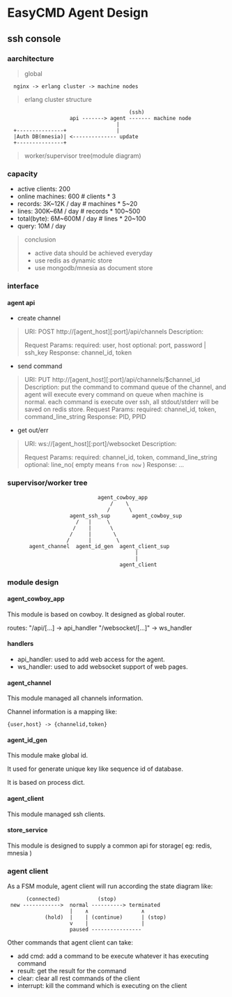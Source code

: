 # EasyCMD Agent Design

## ssh console

### aarchitecture

> global

      nginx -> erlang cluster -> machine nodes

> erlang cluster structure


                                           (ssh)
                        api -------> agent ------- machine node
                                       |
      +---------------+                |
      |Auth DB(mnesia)| <-------------- update
      +---------------+

> worker/supervisor tree(module diagram)


### capacity
* active clients:     200                  
* online machines:    600              # clients  * 3
* records:            3K~12K   / day   # machines * 5~20
* lines:              300K~6M  / day   # records  * 100~500
* total(byte):        6M~600M  / day   # lines    * 20~100
* query:              10M      / day

> conclusion
> * active data should be achieved everyday
> * use redis as dynamic store
> * use mongodb/mnesia as document store

### interface

#### agent api

* create channel
> URI:
>   POST http://[agent\_host][:port]/api/channels
> Description:
>   
> Request Params: 
>   required: user, host
>   optional: port, password | ssh\_key
> Response:
>   channel\_id, token

* send command
> URI:
>   PUT http://[agent\_host][:port]/api/channels/$channel\_id
> Description:
>   put the command to command queue of the channel, and agent
> will execute every command on queue when machine is normal.
>   each command is execute over ssh, all stdout/stderr will be
> saved on redis store.
> Request Params:
>   required: channel\_id, token, command\_line\_string
> Response:
>   PID, PPID

* get out/err
> URI:
>   ws://[agent\_host][:port]/websocket
> Description:
>   
> Request Params:
>   required: channel\_id, token, command\_line\_string
>   optional: line\_no( empty means `from now` )
> Response: ...

### supervisor/worker tree

                                 agent_cowboy_app
                                     /    \
                                    /      \
                        agent_ssh_sup       agent_cowboy_sup
                          /   |     \
                         /    |      \
                        /     |       \
                       /      |        \
           agent_channel  agent_id_gen  agent_client_sup
                                             |
                                             |
                                        agent_client

### module design

#### agent\_cowboy\_app
This module is based on cowboy. It designed as global router.

routes:
    "/api/[...]         ->  api_handler
    "/websocket/[...]"  ->  ws_handler

#### handlers 

* api\_handler: used to add web access for the agent.
* ws\_handler:  used to add websocket support of web pages.

#### agent\_channel

This module managed all channels information.  

Channel information is a mapping like:

    {user,host} -> {channelid,token}

#### agent\_id\_gen

This module make global id. 

It used for generate unique key like sequence id of database.

It is based on process dict.

#### agent\_client

This module managed ssh clients.

#### store\_service

This module is designed to supply a common api for storage( eg: redis, mnesia )

### agent client 

As a FSM module, agent client will run according the state diagram like:

          (connected)            (stop)
     new ------------>  normal ----------> terminated
                        |    ∧                 ∧
                (hold)  |    | (continue)      | (stop)
                        v    |                 |
                        paused ----------------


Other commands that agent client can take:

* add cmd: add a command to be execute whatever it has executing command
* result: get the result for the command
* clear: clear all rest commands of the client
* interrupt: kill the command which is executing on the client

